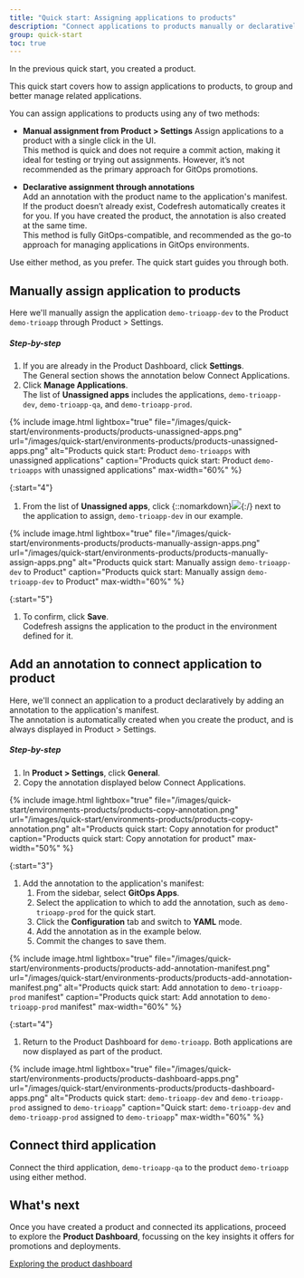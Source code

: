 ```yaml
---
title: "Quick start: Assigning applications to products"
description: "Connect applications to products manually or declaratively"
group: quick-start
toc: true
---
```


In the previous quick start, you created a product. 

This quick start covers how to assign applications to products, to group and better manage related applications.

You can assign applications to products using any of two methods:

* **Manual assignment from **Product > Settings****
  Assign applications to a product with a single click in the UI.  
  This method is quick and does not require a commit action, making it ideal for testing or trying out assignments. However, it’s not recommended as the primary approach for GitOps promotions.

  
* **Declarative assignment through annotations**  
  Add an annotation with the product name to the application's manifest. 
  If the product doesn’t already exist, Codefresh automatically creates it for you. If you have created the product, the annotation is also created at the same time.  
  This method is fully GitOps-compatible, and recommended as the go-to approach for managing applications in GitOps environments.
  

Use either method, as you prefer. The quick start guides you through both. 

## Manually assign application to products
Here we'll manually assign the application `demo-trioapp-dev` to the Product `demo-trioapp` through Product > Settings. 

##### Step-by-step
1. If you are already in the Product Dashboard, click **Settings**.  
  The General section shows the annotation below Connect Applications.
1. Click **Manage Applications**.  
  The list of **Unassigned apps** includes the applications, `demo-trioapp-dev`, `demo-trioapp-qa`, and `demo-trioapp-prod`.

{% include 
	image.html 
	lightbox="true" 
	file="/images/quick-start/environments-products/products-unassigned-apps.png" 
	url="/images/quick-start/environments-products/products-unassigned-apps.png" 
	alt="Products quick start: Product `demo-trioapps` with unassigned applications" 
	caption="Products quick start: Product `demo-trioapps` with unassigned applications"
  max-width="60%" 
%}

{:start="4"}
1. From the list of **Unassigned apps**, click {::nomarkdown}<img src="../../../../images/icons/runtime-topology-add-cluster.png?display=inline-block">{:/} next to the application to assign, `demo-trioapp-dev` in our example.


{% include 
	image.html 
	lightbox="true" 
	file="/images/quick-start/environments-products/products-manually-assign-apps.png" 
	url="/images/quick-start/environments-products/products-manually-assign-apps.png" 
	alt="Products quick start: Manually assign `demo-trioapp-dev` to Product" 
	caption="Products quick start: Manually assign `demo-trioapp-dev` to Product"
  max-width="60%" 
%}

{:start="5"}
1. To confirm, click **Save**.  
  Codefresh assigns the application to the product in the environment defined for it.



## Add an annotation to connect application to product
Here, we'll connect an application to a product declaratively by adding an annotation to the application's manifest.  
The annotation is automatically created when you create the product, and is always displayed in Product > Settings.

##### Step-by-step
1. In **Product > Settings**, click **General**.  
1. Copy the annotation displayed below Connect Applications.


{% include 
	image.html 
	lightbox="true" 
	file="/images/quick-start/environments-products/products-copy-annotation.png" 
	url="/images/quick-start/environments-products/products-copy-annotation.png" 
	alt="Products quick start: Copy annotation for product" 
	caption="Products quick start: Copy annotation for product"
  max-width="50%" 
%}

{:start="3"}
1. Add the annotation to the application's manifest:
    1. From the sidebar, select **GitOps Apps**.
    1. Select the application to which to add the annotation, such as `demo-trioapp-prod` for the quick start.
    1. Click the **Configuration** tab and switch to **YAML** mode.
    1. Add the annotation as in the example below.
    1. Commit the changes to save them.

{% include 
	image.html 
	lightbox="true" 
	file="/images/quick-start/environments-products/products-add-annotation-manifest.png" 
	url="/images/quick-start/environments-products/products-add-annotation-manifest.png" 
	alt="Products quick start: Add annotation to `demo-trioapp-prod` manifest" 
	caption="Products quick start: Add annotation to `demo-trioapp-prod` manifest"
  max-width="60%" 
%}

{:start="4"}
1. Return to the Product Dashboard for `demo-trioapp`.
  Both applications are now displayed as part of the product.

{% include 
	image.html 
	lightbox="true"
	file="/images/quick-start/environments-products/products-dashboard-apps.png" 
	url="/images/quick-start/environments-products/products-dashboard-apps.png" 
	alt="Products quick start: `demo-trioapp-dev` and `demo-trioapp-prod` assigned to `demo-trioapp`" 
	caption="Quick start: `demo-trioapp-dev` and `demo-trioapp-prod` assigned to `demo-trioapp`"
  max-width="60%" 
%}

## Connect third application
Connect the third application, `demo-trioapp-qa` to the product `demo-trioapp` using either method.

## What's next
Once you have created a product and connected its applications, proceed to explore the **Product Dashboard**, focussing on the key insights it offers for promotions and deployments.

[Exploring the product dashboard]({{site.baseurl}}/docs/gitops-quick-start/products/quick-start-product-dashboard/) 